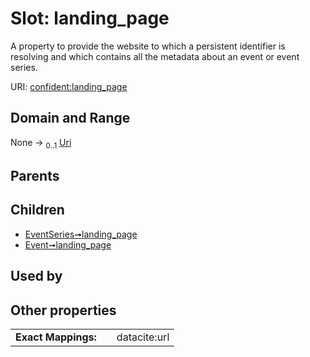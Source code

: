 
# Slot: landing_page


A property to provide the website to which a persistent identifier is resolving and which contains all the metadata about an event or event series.

URI: [confident:landing_page](https://raw.githubusercontent.com/TIBHannover/ConfIDent_schema/main/src/linkml/confident_schema.yaml#landing_page)


## Domain and Range

None &#8594;  <sub>0..1</sub> [Uri](types/Uri.md)

## Parents


## Children

 *  [EventSeries➞landing_page](EventSeries_landing_page.md)
 *  [Event➞landing_page](Event_landing_page.md)

## Used by


## Other properties

|  |  |  |
| --- | --- | --- |
| **Exact Mappings:** | | datacite:url |

